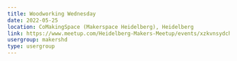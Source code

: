 ```yaml
---
title: Woodworking Wednesday
date: 2022-05-25
location: CoMakingSpace (Makerspace Heidelberg), Heidelberg
link: https://www.meetup.com/Heidelberg-Makers-Meetup/events/xzkvnsydchbhc/
usergroup: makershd
type: usergroup
---
```

